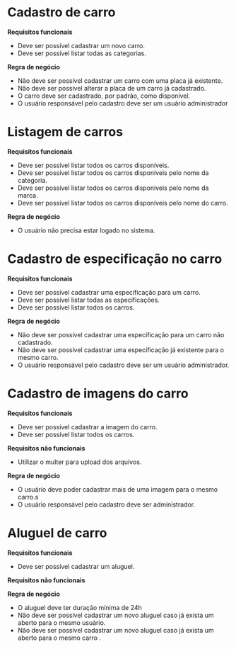 # Cadastro de carro

**Requisitos funcionais**

- Deve ser possível cadastrar um novo carro.
- Deve ser possível listar todas as categorias.

**Regra de negócio**

- Não deve ser possível cadastrar um carro com uma placa já existente.
- Não deve ser possível alterar a placa de um carro já cadastrado.
- O carro deve ser cadastrado, por padrão, como disponível.
- O usuário responsável pelo cadastro deve ser um usuário administrador

# Listagem de carros

**Requisitos funcionais**

- Deve ser possível listar todos os carros disponíveis.
- Deve ser possível listar todos os carros disponíveis pelo nome da categoria.
- Deve ser possível listar todos os carros disponíveis pelo nome da marca.
- Deve ser possível listar todos os carros disponíveis pelo nome do carro.

**Regra de negócio**

- O usuário não precisa estar logado no sistema.

# Cadastro de especificação no carro

**Requisitos funcionais**

- Deve ser possível cadastrar uma especificação para um carro.
- Deve ser possível listar todas as especificações.
- Deve ser possível listar todos os carros.

**Regra de negócio**

- Não deve ser possível cadastrar uma especificação para um carro não cadastrado.
- Não deve ser possível cadastrar uma especificação já existente para o mesmo carro.
- O usuário responsável pelo cadastro deve ser um usuário administrador.

# Cadastro de imagens do carro

**Requisitos funcionais**

- Deve ser possível cadastrar a imagem do carro.
- Deve ser possível listar todos os carros.

**Requisitos não funcionais**

- Utilizar o multer para upload dos arquivos.

**Regra de negócio**

- O usuário deve poder cadastrar mais de uma imagem para o mesmo carro.s
- O usuário responsável pelo cadastro deve ser administrador.

# Aluguel de carro

**Requisitos funcionais**

- Deve ser possível cadastrar um aluguel.

**Requisitos não funcionais**

**Regra de negócio**

- O aluguel deve ter duração mínima de 24h
- Não deve ser possível cadastrar um novo aluguel caso já exista um aberto para o mesmo usuário.
- Não deve ser possível cadastrar um novo aluguel caso já exista um aberto para o mesmo carro
  .
